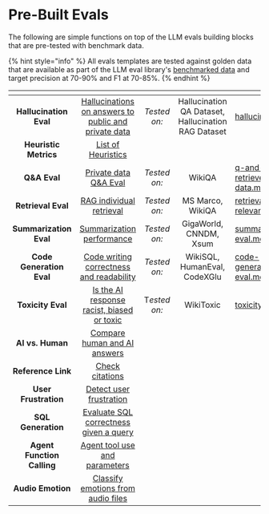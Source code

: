 # Pre-Built Evals

The following are simple functions on top of the LLM evals building blocks that are pre-tested with benchmark data.

{% hint style="info" %}
All evals templates are tested against golden data that are available as part of the LLM eval library's [benchmarked data](./#how-we-benchmark-pre-tested-evals) and target precision at 70-90% and F1 at 70-85%.
{% endhint %}

<table data-view="cards"><thead><tr><th align="center"></th><th align="center"></th><th align="center"></th><th align="center"></th><th data-hidden data-card-target data-type="content-ref"></th></tr></thead><tbody><tr><td align="center"><strong>Hallucination Eval</strong></td><td align="center"><a href="hallucinations.md">Hallucinations on answers to public and private data</a></td><td align="center"><em>Tested on:</em></td><td align="center">Hallucination QA Dataset, Hallucination RAG Dataset</td><td><a href="hallucinations.md">hallucinations.md</a></td></tr><tr><td align="center"><strong>Heuristic Metrics</strong></td><td align="center"><a href="heuristic-metrics.md">List of Heuristics</a></td><td align="center"></td><td align="center"></td><td></td></tr><tr><td align="center"><strong>Q&#x26;A Eval</strong></td><td align="center"><a href="q-and-a-on-retrieved-data.md">Private data Q&#x26;A Eval</a></td><td align="center"><em>Tested on:</em></td><td align="center">WikiQA</td><td><a href="q-and-a-on-retrieved-data.md">q-and-a-on-retrieved-data.md</a></td></tr><tr><td align="center"><strong>Retrieval Eval</strong></td><td align="center"><a href="retrieval-rag-relevance.md">RAG individual retrieval</a></td><td align="center"><em>Tested on:</em></td><td align="center">MS Marco, WikiQA</td><td><a href="retrieval-rag-relevance.md">retrieval-rag-relevance.md</a></td></tr><tr><td align="center"><strong>Summarization Eval</strong></td><td align="center"><a href="summarization-eval.md">Summarization performance</a></td><td align="center"><em>Tested on:</em></td><td align="center">GigaWorld, CNNDM, Xsum</td><td><a href="summarization-eval.md">summarization-eval.md</a></td></tr><tr><td align="center"><strong>Code Generation Eval</strong></td><td align="center"><a href="code-generation-eval.md">Code writing correctness and readability</a></td><td align="center"><em>Tested on:</em></td><td align="center">WikiSQL, HumanEval, CodeXGlu</td><td><a href="code-generation-eval.md">code-generation-eval.md</a></td></tr><tr><td align="center"><strong>Toxicity Eval</strong></td><td align="center"><a href="toxicity.md">Is the AI response racist, biased or toxic</a></td><td align="center">T<em>ested on:</em></td><td align="center">WikiToxic</td><td><a href="toxicity.md">toxicity.md</a></td></tr><tr><td align="center"><strong>AI vs. Human</strong></td><td align="center"><a href="ai-vs-human-groundtruth.md">Compare human and AI answers</a></td><td align="center"></td><td align="center"></td><td></td></tr><tr><td align="center"><strong>Reference Link</strong></td><td align="center"><a href="reference-link-evals.md">Check citations</a></td><td align="center"></td><td align="center"></td><td></td></tr><tr><td align="center"><strong>User Frustration</strong></td><td align="center"><a href="user-frustration.md">Detect user frustration</a></td><td align="center"></td><td align="center"></td><td></td></tr><tr><td align="center"><strong>SQL Generation</strong></td><td align="center"><a href="sql-generation-eval.md">Evaluate SQL correctness given a query</a></td><td align="center"></td><td align="center"></td><td></td></tr><tr><td align="center"><strong>Agent Function Calling</strong></td><td align="center"><a href="tool-calling-eval.md">Agent tool use and parameters</a></td><td align="center"></td><td align="center"></td><td></td></tr><tr><td align="center"><strong>Audio Emotion</strong></td><td align="center"><a href="audio-emotion-detection.md">Classify emotions from audio files</a></td><td align="center"></td><td align="center"></td><td></td></tr></tbody></table>

